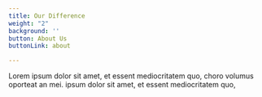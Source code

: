 ```yaml
---
title: Our Difference
weight: "2"
background: ''
button: About Us
buttonLink: about

---
```

Lorem ipsum dolor sit amet, et essent mediocritatem quo, choro volumus oporteat an mei. ipsum dolor sit amet, et essent mediocritatem quo,
